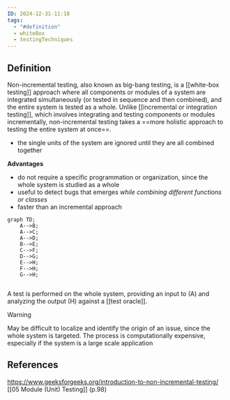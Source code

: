 ```yaml
---
ID: 2024-12-31-11:18
tags:
  - "#definition"
  - whiteBox
  - testingTechniques
---
```

## Definition

Non-incremental testing, also known as big-bang testing, is a [[white-box testing]] approach where all components or modules of a system are integrated simultaneously (or tested in sequence and then combined), and the entire system is tested as a whole. Unlike [[incremental or integration testing]], which involves integrating and testing components or modules incrementally, non-incremental testing takes a ==more holistic approach to testing the entire system at once==.
- the single units of the system are ignored until they are all combined together

**Advantages**
- do not require a specific programmation or organization, since the whole system is studied as a whole
- useful to detect bugs that emerges *while combining different functions or classes*
- faster than an incremental approach

```mermaid
graph TD;
    A-->B;
    A-->C;
    A-->D;
    B-->E;
    C-->F;
    D-->G;
    E-->H;
    F-->H;
    G-->H;
    
```

A test is performed on the whole system, providing an input to (A) and analyzing the output (H) against a [[test oracle]].

> [!warning]
> May be difficult to localize and identify the origin of an issue, since the whole system is targeted. The process is computationally expensive, especially if the system is a large scale application

## References
https://www.geeksforgeeks.org/introduction-to-non-incremental-testing/
[[05 Module (Unit) Testing]] (p.98)